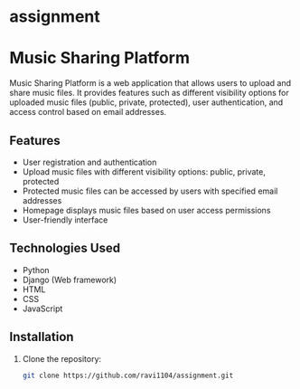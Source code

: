 # assignment
# Music Sharing Platform

Music Sharing Platform is a web application that allows users to upload and share music files. It provides features such as different visibility options for uploaded music files (public, private, protected), user authentication, and access control based on email addresses.

## Features

- User registration and authentication
- Upload music files with different visibility options: public, private, protected
- Protected music files can be accessed by users with specified email addresses
- Homepage displays music files based on user access permissions
- User-friendly interface

## Technologies Used

- Python
- Django (Web framework)
- HTML
- CSS
- JavaScript

## Installation

1. Clone the repository:

   ```bash
   git clone https://github.com/ravi1104/assignment.git
